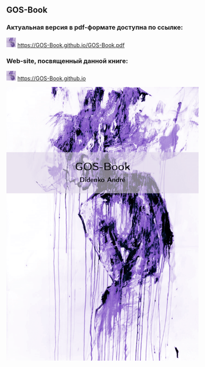 ## GOS-Book

### Актуальная версия в pdf-формате доступна по ссылке:
[<img src="./ghpage/GitORG.png" width="25" height="25"/>](https://GOS-Book.github.io/GOS-Book.pdf) https://GOS-Book.github.io/GOS-Book.pdf

### Web-site, посвященный данной книге:
[<img src="./ghpage/GitORG.png" width="25" height="25"/>](https://GOS-Book.github.io) https://GOS-Book.github.io

<img src="./pictures/decor/GOS-Book-001.png" width="555"/>